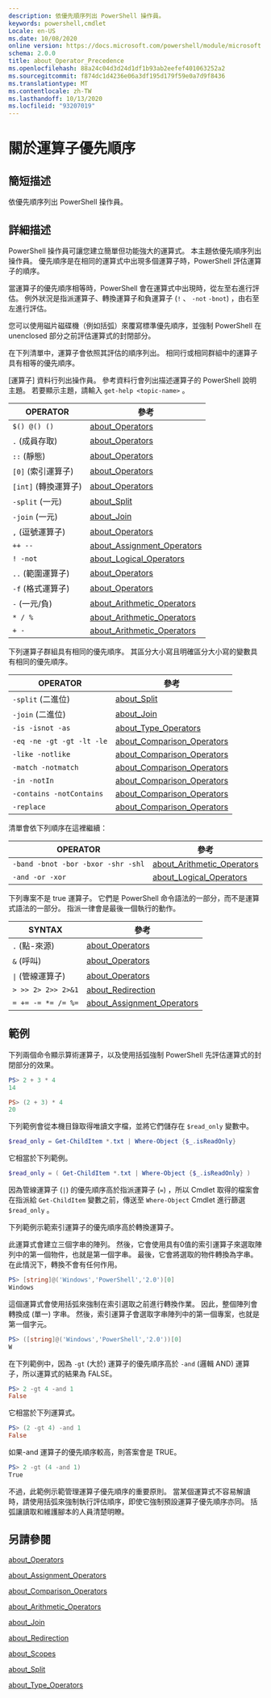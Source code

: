 ```yaml
---
description: 依優先順序列出 PowerShell 操作員。
keywords: powershell,cmdlet
Locale: en-US
ms.date: 10/08/2020
online version: https://docs.microsoft.com/powershell/module/microsoft.powershell.core/about/about_operator_precedence?view=powershell-6&WT.mc_id=ps-gethelp
schema: 2.0.0
title: about_Operator_Precedence
ms.openlocfilehash: 88a24c04d3d24d1df1b93ab2eefef401063252a2
ms.sourcegitcommit: f874dc1d4236e06a3df195d179f59e0a7d9f8436
ms.translationtype: MT
ms.contentlocale: zh-TW
ms.lasthandoff: 10/13/2020
ms.locfileid: "93207019"
---
```

# <a name="about-operator-precedence"></a>關於運算子優先順序

## <a name="short-description"></a>簡短描述
依優先順序列出 PowerShell 操作員。

## <a name="long-description"></a>詳細描述

PowerShell 操作員可讓您建立簡單但功能強大的運算式。 本主題依優先順序列出操作員。 優先順序是在相同的運算式中出現多個運算子時，PowerShell 評估運算子的順序。

當運算子的優先順序相等時，PowerShell 會在運算式中出現時，從左至右進行評估。 例外狀況是指派運算子、轉換運算子和負運算子 (`!` 、 `-not` `-bnot`) ，由右至左進行評估。

您可以使用磁片磁碟機（例如括弧）來覆寫標準優先順序，並強制 PowerShell 在 unenclosed 部分之前評估運算式的封閉部分。

在下列清單中，運算子會依照其評估的順序列出。 相同行或相同群組中的運算子具有相等的優先順序。

[運算子] 資料行列出操作員。 參考資料行會列出描述運算子的 PowerShell 說明主題。 若要顯示主題，請輸入 `get-help <topic-name>` 。

|         OPERATOR         |           參考            |
| ------------------------ | ------------------------------ |
| `$() @() ()`             | [about_Operators][]            |
| `.` (成員存取)       | [about_Operators][]            |
| `::` (靜態)             | [about_Operators][]            |
| `[0]` (索引運算子)    | [about_Operators][]            |
| `[int]` (轉換運算子)  | [about_Operators][]            |
| `-split` (一元)          | [about_Split][]                |
| `-join` (一元)           | [about_Join][]                 |
| `,` (逗號運算子)      | [about_Operators][]            |
| `++ --`                  | [about_Assignment_Operators][] |
| `! -not`                 | [about_Logical_Operators][]    |
| `..` (範圍運算子)     | [about_Operators][]            |
| `-f` (格式運算子)    | [about_Operators][]            |
| `-` (一元/負)      | [about_Arithmetic_Operators][] |
| `* / %`                  | [about_Arithmetic_Operators][] |
| `+ -`                    | [about_Arithmetic_Operators][] |

下列運算子群組具有相同的優先順序。 其區分大小寫且明確區分大小寫的變數具有相同的優先順序。

|         OPERATOR          |           參考            |
| ------------------------- | ------------------------------ |
| `-split` (二進位)          | [about_Split][]                |
| `-join` (二進位)           | [about_Join][]                 |
| `-is -isnot -as`          | [about_Type_Operators][]       |
| `-eq -ne -gt -gt -lt -le` | [about_Comparison_Operators][] |
| `-like -notlike`          | [about_Comparison_Operators][] |
| `-match -notmatch`        | [about_Comparison_Operators][] |
| `-in -notIn`              | [about_Comparison_Operators][] |
| `-contains -notContains`  | [about_Comparison_Operators][] |
| `-replace`                | [about_Comparison_Operators][] |

清單會依下列順序在這裡繼續：

|                OPERATOR                 |           參考            |
| --------------------------------------- | ------------------------------ |
| `-band -bnot -bor -bxor -shr -shl`      | [about_Arithmetic_Operators][] |
| `-and -or -xor`                         | [about_Logical_Operators][]    |

下列專案不是 true 運算子。 它們是 PowerShell 命令語法的一部分，而不是運算式語法的一部分。 指派一律會是最後一個執行的動作。

|                SYNTAX                   |           參考            |
| --------------------------------------- | ------------------------------ |
| `.` (點-來源)                         | [about_Operators][]            |
| `&` (呼叫)                               | [about_Operators][]            |
| <code>&#124;</code> (管線運算子)  | [about_Operators][]            |
| `> >> 2> 2>> 2>&1`                      | [about_Redirection][]          |
| `= += -= *= /= %=`                      | [about_Assignment_Operators][] |

## <a name="examples"></a>範例

下列兩個命令顯示算術運算子，以及使用括弧強制 PowerShell 先評估運算式的封閉部分的效果。

```powershell
PS> 2 + 3 * 4
14

PS> (2 + 3) * 4
20
```

下列範例會從本機目錄取得唯讀文字檔，並將它們儲存在 `$read_only` 變數中。

```powershell
$read_only = Get-ChildItem *.txt | Where-Object {$_.isReadOnly}
```

它相當於下列範例。

```powershell
$read_only = ( Get-ChildItem *.txt | Where-Object {$_.isReadOnly} )
```

因為管線運算子 (`|`) 的優先順序高於指派運算子 (`=`) ，所以 Cmdlet 取得的檔案會在指派給 `Get-ChildItem` 變數之前，傳送至 `Where-Object` Cmdlet 進行篩選 `$read_only` 。

下列範例示範索引運算子的優先順序高於轉換運算子。

此運算式會建立三個字串的陣列。 然後，它會使用具有0值的索引運算子來選取陣列中的第一個物件，也就是第一個字串。 最後，它會將選取的物件轉換為字串。 在此情況下，轉換不會有任何作用。

```powershell
PS> [string]@('Windows','PowerShell','2.0')[0]
Windows
```

這個運算式會使用括弧來強制在索引選取之前進行轉換作業。 因此，整個陣列會轉換成 (單一) 字串。 然後，索引運算子會選取字串陣列中的第一個專案，也就是第一個字元。

```powershell
PS> ([string]@('Windows','PowerShell','2.0'))[0]
W
```

在下列範例中，因為 `-gt` (大於) 運算子的優先順序高於 `-and` (邏輯 AND) 運算子，所以運算式的結果為 FALSE。

```powershell
PS> 2 -gt 4 -and 1
False
```

它相當於下列運算式。

```powershell
PS> (2 -gt 4) -and 1
False
```

如果-and 運算子的優先順序較高，則答案會是 TRUE。

```powershell
PS> 2 -gt (4 -and 1)
True
```

不過，此範例示範管理運算子優先順序的重要原則。 當某個運算式不容易解讀時，請使用括弧來強制執行評估順序，即使它強制預設運算子優先順序亦同。 括弧讓讀取和維護腳本的人員清楚明瞭。

## <a name="see-also"></a>另請參閱

[about_Operators][]

[about_Assignment_Operators][]

[about_Comparison_Operators][]

[about_Arithmetic_Operators][]

[about_Join][]

[about_Redirection][]

[about_Scopes][]

[about_Split][]

[about_Type_Operators][]

<!-- reference links -->
[about_Arithmetic_Operators]: about_Arithmetic_Operators.md
[about_Assignment_Operators]: about_Assignment_Operators.md
[about_Comparison_Operators]: about_Comparison_Operators.md
[about_Join]: about_Join.md
[about_Logical_Operators]: about_logical_operators.md
[about_Operators]: about_Operators.md
[about_Redirection]: about_Redirection.md
[about_Scopes]: about_Scopes.md
[about_Split]: about_Split.md
[about_Type_Operators]: about_Type_Operators.md
